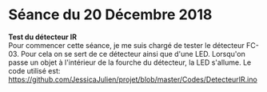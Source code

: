 # Séance du 20 Décembre 2018

<strong> Test du détecteur IR </strong> <br/>
Pour commencer cette séance, je me suis chargé de tester le détecteur FC-03. Pour cela on se sert de ce détecteur ainsi que d'une LED.
Lorsqu'on passe un objet à l'intérieur de la fourche du détecteur, la LED s'allume. Le code utilisé est:
https://github.com/JessicaJulien/projet/blob/master/Codes/DetecteurIR.ino
